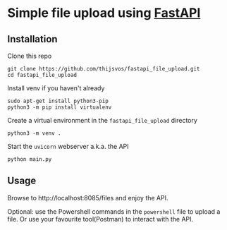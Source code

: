 # Simple file upload using [FastAPI](https://fastapi.tiangolo.com/)

## Installation

Clone this repo

```
git clone https://github.com/thijsvos/fastapi_file_upload.git
cd fastapi_file_upload
```

Install venv if you haven't already
```
sudo apt-get install python3-pip
python3 -m pip install virtualenv 
```

Create a virtual environment in the `fastapi_file_upload` directory

```
python3 -m venv .
```

Start the `uvicorn` webserver a.k.a. the API
```
python main.py
```

## Usage

Browse to http://localhost:8085/files and enjoy the API.

Optional: use the Powershell commands in the `powershell` file to upload a file. Or use your favourite tool(Postman) to interact with the API.
